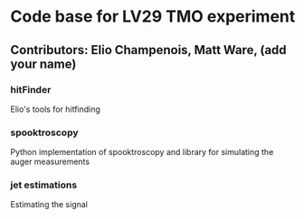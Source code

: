 # Code base for LV29 TMO experiment
## Contributors: Elio Champenois, Matt Ware, (add your name)

### hitFinder
Elio's tools for hitfinding 

### spooktroscopy
Python implementation of spooktroscopy and library for simulating the auger measurements

### jet estimations
Estimating the signal
